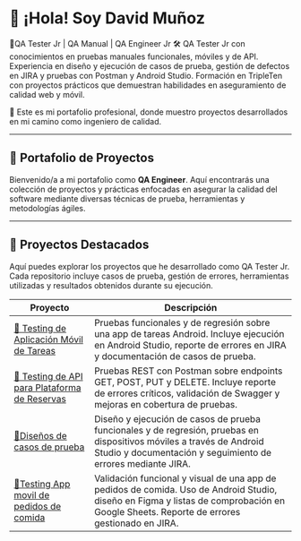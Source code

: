 # 👋 ¡Hola! Soy David Muñoz

🧪QA Tester Jr | QA Manual | QA Engineer Jr
🛠️ QA Tester Jr con conocimientos en pruebas manuales funcionales, móviles y de API. Experiencia en diseño y ejecución de casos de prueba, gestión de defectos en JIRA y pruebas con Postman y Android Studio. Formación en TripleTen con proyectos prácticos que demuestran habilidades en aseguramiento de calidad web y móvil.

🎯 Este es mi portafolio profesional, donde muestro proyectos desarrollados en mi camino como ingeniero de calidad.

---

## 📁 Portafolio de Proyectos

Bienvenido/a a mi portafolio como **QA Engineer**. Aquí encontrarás una colección de proyectos y prácticas enfocadas en asegurar la calidad del software mediante diversas técnicas de prueba, herramientas y metodologías ágiles. 

---

## 🚀 Proyectos Destacados

Aquí puedes explorar los proyectos que he desarrollado como QA Tester Jr. Cada repositorio incluye casos de prueba, gestión de errores, herramientas utilizadas y resultados obtenidos durante su ejecución.

| Proyecto | Descripción |
|----------|-------------|
| [📱 Testing de Aplicación Móvil de Tareas](https://github.com/david7169/testing-app-tareas/blob/main/README_testing_app_tareas%20(1).md) | Pruebas funcionales y de regresión sobre una app de tareas Android. Incluye ejecución en Android Studio, reporte de errores en JIRA y documentación de casos de prueba. |
| [🔌 Testing de API para Plataforma de Reservas](https://github.com/david7169/Testing-de-API-para-Plataforma-de-Reservas) | Pruebas REST con Postman sobre endpoints GET, POST, PUT y DELETE. Incluye reporte de errores críticos, validación de Swagger y mejoras en cobertura de pruebas. |
| [🔌Diseños de casos de prueba](https://github.com/david7169/Dise-os-CasosdePrueba) |Diseño y ejecución de casos de prueba funcionales y de regresión, pruebas en dispositivos móviles a través de Android Studio y documentación y seguimiento de errores mediante JIRA.
| [🔌Testing App movil de pedidos de comida](https://github.com/david7169/Testing-AppMovil-Pedidos) |Validación funcional y visual de una app de pedidos de comida. Uso de Android Studio, diseño en Figma y listas de comprobación en Google Sheets. Reporte de errores gestionado en JIRA. |

